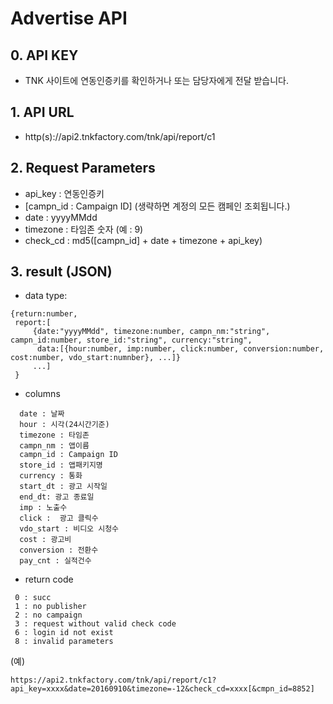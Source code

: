 # Advertise API
## 0. API KEY
   -  TNK 사이트에 연동인증키를 확인하거나 또는  담당자에게 전달 받습니다.

## 1. API URL
  - http(s)://api2.tnkfactory.com/tnk/api/report/c1

## 2. Request Parameters
   - api_key : 연동인증키
   - [campn_id : Campaign ID] (생략하면 계정의 모든 캠페인 조회됩니다.)
   - date : yyyyMMdd
   - timezone : 타임존 숫자 (예 : 9)
  - check_cd : md5([campn_id] + date + timezone + api_key)

## 3. result (JSON)
  - data type:
```
{return:number,  
 report:[
     {date:"yyyyMMdd", timezone:number, campn_nm:"string", campn_id:number, store_id:"string", currency:"string", 
      data:[{hour:number, imp:number, click:number, conversion:number, cost:number, vdo_start:numnber}, ...]}
     ...]
 }
```

  - columns
```
  date : 날짜
  hour : 시각(24시간기준)
  timezone : 타임존
  campn_nm : 앱이름
  campn_id : Campaign ID
  store_id : 앱패키지명
  currency : 통화
  start_dt : 광고 시작일
  end_dt: 광고 종료일
  imp : 노출수
  click :  광고 클릭수
  vdo_start : 비디오 시청수
  cost : 광고비
  conversion : 전환수
  pay_cnt : 실적건수
```
   
  - return code
```
 0 : succ
 1 : no publisher
 2 : no campaign
 3 : request without valid check code
 6 : login id not exist
 8 : invalid parameters
```

(예)
```
https://api2.tnkfactory.com/tnk/api/report/c1?api_key=xxxx&date=20160910&timezone=-12&check_cd=xxxx[&cmpn_id=8852]
```
